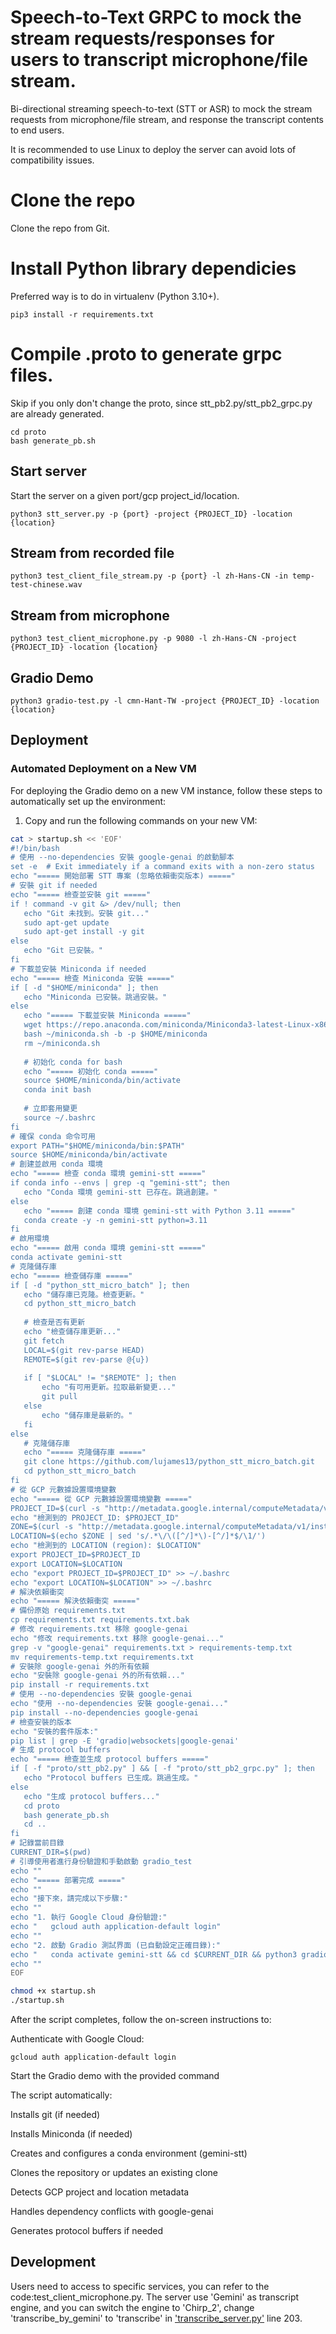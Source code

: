 #  Speech-to-Text GRPC to mock the stream requests/responses for users to transcript microphone/file stream.
Bi-directional streaming speech-to-text (STT or ASR) to mock the stream requests from microphone/file stream, and response the transcript contents to end users.

It is recommended to use Linux to deploy the server can avoid lots of compatibility issues.

# Clone the repo
Clone the repo from Git.

# Install Python library dependicies
Preferred way is to do in virtualenv (Python 3.10+).
```
pip3 install -r requirements.txt
```

# Compile .proto to generate grpc files.
Skip if you only don't change the proto, since stt_pb2.py/stt_pb2_grpc.py are already generated.
```
cd proto
bash generate_pb.sh
```

## Start server
Start the server on a given port/gcp project_id/location. 
```
python3 stt_server.py -p {port} -project {PROJECT_ID} -location {location}
```

## Stream from recorded file
```
python3 test_client_file_stream.py -p {port} -l zh-Hans-CN -in temp-test-chinese.wav
```

## Stream from microphone
```
python3 test_client_microphone.py -p 9080 -l zh-Hans-CN -project {PROJECT_ID} -location {location}
```

## Gradio Demo
```
python3 gradio-test.py -l cmn-Hant-TW -project {PROJECT_ID} -location {location}
```

## Deployment

### Automated Deployment on a New VM

For deploying the Gradio demo on a new VM instance, follow these steps to automatically set up the environment:

1. Copy and run the following commands on your new VM:
```bash
cat > startup.sh << 'EOF'
#!/bin/bash
# 使用 --no-dependencies 安裝 google-genai 的啟動腳本
set -e  # Exit immediately if a command exits with a non-zero status
echo "===== 開始部署 STT 專案 (忽略依賴衝突版本) ====="
# 安裝 git if needed
echo "===== 檢查並安裝 git ====="
if ! command -v git &> /dev/null; then
   echo "Git 未找到。安裝 git..."
   sudo apt-get update
   sudo apt-get install -y git
else
   echo "Git 已安裝。"
fi
# 下載並安裝 Miniconda if needed
echo "===== 檢查 Miniconda 安裝 ====="
if [ -d "$HOME/miniconda" ]; then
   echo "Miniconda 已安裝。跳過安裝。"
else
   echo "===== 下載並安裝 Miniconda ====="
   wget https://repo.anaconda.com/miniconda/Miniconda3-latest-Linux-x86_64.sh -O ~/miniconda.sh
   bash ~/miniconda.sh -b -p $HOME/miniconda
   rm ~/miniconda.sh
   
   # 初始化 conda for bash
   echo "===== 初始化 conda ====="
   source $HOME/miniconda/bin/activate
   conda init bash
   
   # 立即套用變更
   source ~/.bashrc
fi
# 確保 conda 命令可用
export PATH="$HOME/miniconda/bin:$PATH"
source $HOME/miniconda/bin/activate
# 創建並啟用 conda 環境
echo "===== 檢查 conda 環境 gemini-stt ====="
if conda info --envs | grep -q "gemini-stt"; then
   echo "Conda 環境 gemini-stt 已存在。跳過創建。"
else
   echo "===== 創建 conda 環境 gemini-stt with Python 3.11 ====="
   conda create -y -n gemini-stt python=3.11
fi
# 啟用環境
echo "===== 啟用 conda 環境 gemini-stt ====="
conda activate gemini-stt
# 克隆儲存庫
echo "===== 檢查儲存庫 ====="
if [ -d "python_stt_micro_batch" ]; then
   echo "儲存庫已克隆。檢查更新。"
   cd python_stt_micro_batch
   
   # 檢查是否有更新
   echo "檢查儲存庫更新..."
   git fetch
   LOCAL=$(git rev-parse HEAD)
   REMOTE=$(git rev-parse @{u})
   
   if [ "$LOCAL" != "$REMOTE" ]; then
       echo "有可用更新。拉取最新變更..."
       git pull
   else
       echo "儲存庫是最新的。"
   fi
else
   # 克隆儲存庫
   echo "===== 克隆儲存庫 ====="
   git clone https://github.com/lujames13/python_stt_micro_batch.git
   cd python_stt_micro_batch
fi
# 從 GCP 元數據設置環境變數
echo "===== 從 GCP 元數據設置環境變數 ====="
PROJECT_ID=$(curl -s "http://metadata.google.internal/computeMetadata/v1/project/project-id" -H "Metadata-Flavor: Google")
echo "檢測到的 PROJECT_ID: $PROJECT_ID"
ZONE=$(curl -s "http://metadata.google.internal/computeMetadata/v1/instance/zone" -H "Metadata-Flavor: Google")
LOCATION=$(echo $ZONE | sed 's/.*\/\([^/]*\)-[^/]*$/\1/')
echo "檢測到的 LOCATION (region): $LOCATION"
export PROJECT_ID=$PROJECT_ID
export LOCATION=$LOCATION
echo "export PROJECT_ID=$PROJECT_ID" >> ~/.bashrc
echo "export LOCATION=$LOCATION" >> ~/.bashrc
# 解決依賴衝突
echo "===== 解決依賴衝突 ====="
# 備份原始 requirements.txt
cp requirements.txt requirements.txt.bak
# 修改 requirements.txt 移除 google-genai
echo "修改 requirements.txt 移除 google-genai..."
grep -v "google-genai" requirements.txt > requirements-temp.txt
mv requirements-temp.txt requirements.txt
# 安裝除 google-genai 外的所有依賴
echo "安裝除 google-genai 外的所有依賴..."
pip install -r requirements.txt
# 使用 --no-dependencies 安裝 google-genai
echo "使用 --no-dependencies 安裝 google-genai..."
pip install --no-dependencies google-genai
# 檢查安裝的版本
echo "安裝的套件版本:"
pip list | grep -E 'gradio|websockets|google-genai'
# 生成 protocol buffers
echo "===== 檢查並生成 protocol buffers ====="
if [ -f "proto/stt_pb2.py" ] && [ -f "proto/stt_pb2_grpc.py" ]; then
   echo "Protocol buffers 已生成。跳過生成。"
else
   echo "生成 protocol buffers..."
   cd proto
   bash generate_pb.sh
   cd ..
fi
# 記錄當前目錄
CURRENT_DIR=$(pwd)
# 引導使用者進行身份驗證和手動啟動 gradio_test
echo ""
echo "===== 部署完成 ====="
echo ""
echo "接下來，請完成以下步驟:"
echo ""
echo "1. 執行 Google Cloud 身份驗證:"
echo "   gcloud auth application-default login"
echo ""
echo "2. 啟動 Gradio 測試界面 (已自動設定正確目錄):"
echo "   conda activate gemini-stt && cd $CURRENT_DIR && python3 gradio-test.py -l cmn-Hant-TW -project $PROJECT_ID -location $LOCATION"
echo ""
EOF

chmod +x startup.sh
./startup.sh
```
After the script completes, follow the on-screen instructions to:

Authenticate with Google Cloud:
```
gcloud auth application-default login
```
Start the Gradio demo with the provided command



The script automatically:

Installs git (if needed)

Installs Miniconda (if needed)

Creates and configures a conda environment (gemini-stt)

Clones the repository or updates an existing clone

Detects GCP project and location metadata

Handles dependency conflicts with google-genai

Generates protocol buffers if needed



## Development
Users need to access to specific services, you can refer to the code:test_client_microphone.py.
The server use 'Gemini' as transcript engine, and you can switch the engine to 'Chirp_2', change 'transcribe_by_gemini' to 'transcribe' in ['transcribe_server.py'](transcribe_server.py) line 203.
